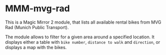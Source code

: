 # MMM-mvg-rad
This is a Magic Mirror 2 module, that lists all available rental bikes from MVG Rad (Munich Public Transport).

The module allows to filter for a given area around a specified location. It displays either a table with `bike number`, `distance to walk` and `direction`, or displays a map with the bikes.
